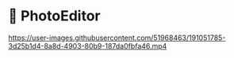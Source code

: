 # 🌌 PhotoEditor

https://user-images.githubusercontent.com/51968463/191051785-3d25b1d4-8a8d-4903-80b9-187da0fbfa46.mp4
